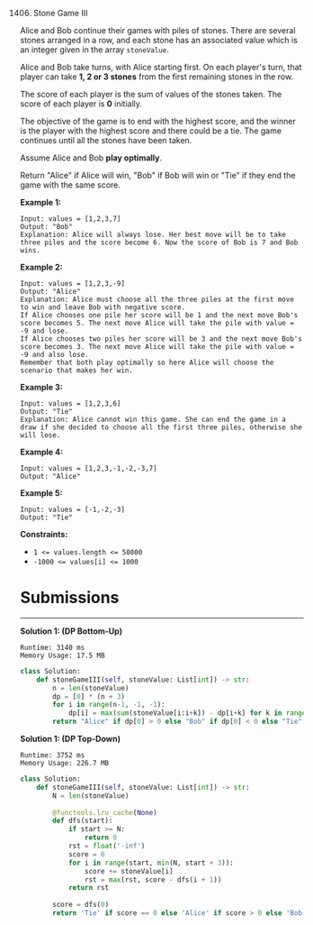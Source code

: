 1406. Stone Game III

Alice and Bob continue their games with piles of stones. There are several stones arranged in a row, and each stone has an associated value which is an integer given in the array `stoneValue`.

Alice and Bob take turns, with Alice starting first. On each player's turn, that player can take **1, 2 or 3 stones** from the first remaining stones in the row.

The score of each player is the sum of values of the stones taken. The score of each player is **0** initially.

The objective of the game is to end with the highest score, and the winner is the player with the highest score and there could be a tie. The game continues until all the stones have been taken.

Assume Alice and Bob **play optimally**.

Return "Alice" if Alice will win, "Bob" if Bob will win or "Tie" if they end the game with the same score.

 

**Example 1:**
```
Input: values = [1,2,3,7]
Output: "Bob"
Explanation: Alice will always lose. Her best move will be to take three piles and the score become 6. Now the score of Bob is 7 and Bob wins.
```

**Example 2:**
```
Input: values = [1,2,3,-9]
Output: "Alice"
Explanation: Alice must choose all the three piles at the first move to win and leave Bob with negative score.
If Alice chooses one pile her score will be 1 and the next move Bob's score becomes 5. The next move Alice will take the pile with value = -9 and lose.
If Alice chooses two piles her score will be 3 and the next move Bob's score becomes 3. The next move Alice will take the pile with value = -9 and also lose.
Remember that both play optimally so here Alice will choose the scenario that makes her win.
```

**Example 3:**
```
Input: values = [1,2,3,6]
Output: "Tie"
Explanation: Alice cannot win this game. She can end the game in a draw if she decided to choose all the first three piles, otherwise she will lose.
```

**Example 4:**
```
Input: values = [1,2,3,-1,-2,-3,7]
Output: "Alice"
```

**Example 5:**
```
Input: values = [-1,-2,-3]
Output: "Tie"
```

**Constraints:**

* `1 <= values.length <= 50000`
* `-1000 <= values[i] <= 1000`

# Submissions
---
**Solution 1: (DP Bottom-Up)**
```
Runtime: 3140 ms
Memory Usage: 17.5 MB
```
```python
class Solution:
    def stoneGameIII(self, stoneValue: List[int]) -> str:
        n = len(stoneValue)
        dp = [0] * (n + 3)
        for i in range(n-1, -1, -1):
            dp[i] = max(sum(stoneValue[i:i+k]) - dp[i+k] for k in range(1, 4))
        return "Alice" if dp[0] > 0 else "Bob" if dp[0] < 0 else "Tie"
```

**Solution 1: (DP Top-Down)**
```
Runtime: 3752 ms
Memory Usage: 226.7 MB
```
```python
class Solution:
    def stoneGameIII(self, stoneValue: List[int]) -> str:
        N = len(stoneValue)
        
        @functools.lru_cache(None)
        def dfs(start):
            if start >= N:
                return 0
            rst = float('-inf') 
            score = 0
            for i in range(start, min(N, start + 3)):
                score += stoneValue[i]
                rst = max(rst, score - dfs(i + 1))
            return rst
        
        score = dfs(0)  
        return 'Tie' if score == 0 else 'Alice' if score > 0 else 'Bob'
```